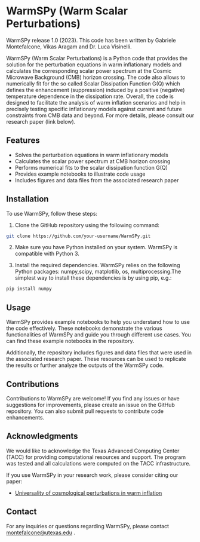 # WarmSPy (Warm Scalar Perturbations)

WarmSPy release 1.0 (2023). This code has been written by Gabriele Montefalcone, Vikas Aragam and Dr. Luca Visinelli.

WarmSPy (Warm Scalar Perturbations) is a Python code that provides the solution for the perturbation equations in warm inflationary models and calculates the corresponding scalar power spectrum at the Cosmic Microwave Background (CMB) horizon crossing.
The code also allows to numerically fit for the so called Scalar Dissipation Function G(Q) which defines the enhancement (suppression) induced by a positive (negative) temperature dependence in the dissipation rate. Overall, the code is designed to 
facilitate the analysis of warm inflation scenarios and help in precisely testing specific inflationary models against current and future constraints from CMB data and beyond.
For more details, please consult our research paper (link below).

## Features

- Solves the perturbation equations in warm inflationary models
- Calculates the scalar power spectrum at CMB horizon crossing
- Performs numerical fits to the scalar dissipation function G(Q)
- Provides example notebooks to illustrate code usage
- Includes figures and data files from the associated research paper

## Installation

To use WarmSPy, follow these steps:

1. Clone the GitHub repository using the following command:
```sh
git clone https://github.com/your-username/WarmSPy.git
```

2. Make sure you have Python installed on your system. WarmSPy is compatible with Python 3.

3. Install the required dependencies. WarmSPy relies on the following Python packages: numpy,scipy, matplotlib, os, multiprocessing.The simplest way to install these dependencies is by using pip, e.g.:
```sh
pip install numpy
```

## Usage
WarmSPy provides example notebooks to help you understand how to use the code effectively. These notebooks demonstrate the various functionalities of WarmSPy and guide you through different use cases. You can find these example notebooks in the repository.

Additionally, the repository includes figures and data files that were used in the associated research paper. These resources can be used to replicate the results or further analyze the outputs of the WarmSPy code.

## Contributions
Contributions to WarmSPy are welcome! If you find any issues or have suggestions for improvements, please create an issue on the GitHub repository. You can also submit pull requests to contribute code enhancements.

## Acknowledgments

We would like to acknowledge the Texas Advanced Computing Center (TACC) for providing computational resources and support. The program was tested and all calculations were computed on the TACC infrastructure.

If you use WarmSPy in your research work, please consider citing our paper:

- [Universality of cosmological perturbations in warm inflation](https://doi.org/xxx/xxx-xxx)

## Contact
For any inquiries or questions regarding WarmSPy, please contact montefalcone@utexas.edu .
